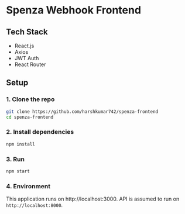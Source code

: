 # Spenza Webhook Frontend

## Tech Stack
- React.js
- Axios
- JWT Auth
- React Router

## Setup

### 1. Clone the repo
```bash
git clone https://github.com/harshkumar742/spenza-frontend
cd spenza-frontend
```

### 2. Install dependencies
```bash
npm install
```

### 3. Run
```bash
npm start
```

### 4. Environment
This application runs on http://localhost:3000.
API is assumed to run on `http://localhost:8000`.

